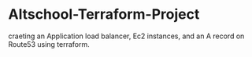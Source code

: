 # Altschool-Terraform-Project
craeting an Application load balancer, Ec2 instances, and an A record on Route53 using terraform. 








